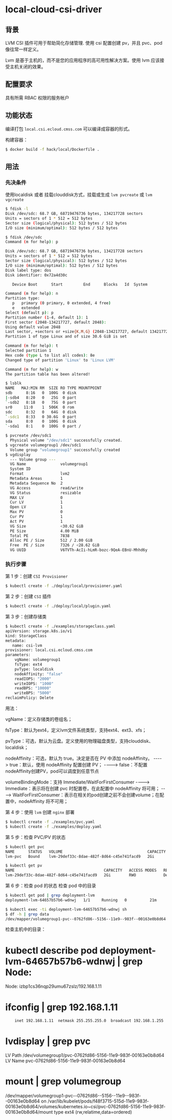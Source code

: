 # local-cloud-csi-driver

## 背景

LVM CSI 插件可用于帮助简化存储管理. 使用 csi 配置创建 pv，并且 pvc、pod 像往常一样定义。

Lvm 是基于主机的，而不是您的应用程序的高可用性解决方案。使用 lvm 应该接受主机关闭的效果。

## 配置要求

具有所需 RBAC 权限的服务帐户

## 功能状态

编译打包
`local.csi.ecloud.cmss.com` 可以编译成容器的形式。

构建容器：

```bash
$ docker build -f hack/local/Dockerfile .
```
## 用法

### 先决条件
使用localdisk 或者 挂载clouddisk方式，挂载或生成 `lvm pvcreate` 或 `lvm vgcreate` 

```bash
$ fdisk -l
Disk /dev/sdc: 68.7 GB, 68719476736 bytes, 134217728 sectors
Units = sectors of 1 * 512 = 512 bytes
Sector size (logical/physical): 512 bytes / 512 bytes
I/O size (minimum/optimal): 512 bytes / 512 bytes

$ fdisk /dev/sdc
Command (m for help): p

Disk /dev/sdc: 68.7 GB, 68719476736 bytes, 134217728 sectors
Units = sectors of 1 * 512 = 512 bytes
Sector size (logical/physical): 512 bytes / 512 bytes
I/O size (minimum/optimal): 512 bytes / 512 bytes
Disk label type: dos
Disk identifier: 0x72a4d30c

   Device Boot      Start         End      Blocks   Id  System

Command (m for help): n
Partition type:
   p   primary (0 primary, 0 extended, 4 free)
   e   extended
Select (default p): p
Partition number (1-4, default 1): 1
First sector (2048-134217727, default 2048): 
Using default value 2048
Last sector, +sectors or +size{K,M,G} (2048-134217727, default 134217727): 64217727        
Partition 1 of type Linux and of size 30.6 GiB is set

Command (m for help): t
Selected partition 1
Hex code (type L to list all codes): 8e
Changed type of partition 'Linux' to 'Linux LVM'

Command (m for help): w
The partition table has been altered!

$ lsblk 
NAME   MAJ:MIN RM  SIZE RO TYPE MOUNTPOINT
sdb      8:16   0  100G  0 disk 
|-sdb4   8:20   0   25G  0 part 
`-sdb2   8:18   0   75G  0 part 
sr0     11:0    1  506K  0 rom  
sdc      8:32   0   64G  0 disk 
`-sdc1   8:33   0 30.6G  0 part 
sda      8:0    0  100G  0 disk 
`-sda1   8:1    0  100G  0 part /

$ pvcreate /dev/sdc1 
  Physical volume "/dev/sdc1" successfully created.
$ vgcreate volumegroup1 /dev/sdc1
  Volume group "volumegroup1" successfully created
$ vgdisplay 
  --- Volume group ---
  VG Name               volumegroup1
  System ID             
  Format                lvm2
  Metadata Areas        1
  Metadata Sequence No  2
  VG Access             read/write
  VG Status             resizable
  MAX LV                0
  Cur LV                1
  Open LV               1
  Max PV                0
  Cur PV                1
  Act PV                1
  VG Size               <30.62 GiB
  PE Size               4.00 MiB
  Total PE              7838
  Alloc PE / Size       512 / 2.00 GiB
  Free  PE / Size       7326 / <28.62 GiB
  VG UUID               V6TVTh-AcIi-hLmR-bozc-9QeA-EBnU-Mhhd6y
```

### 执行步骤
第 1 步：创建 `CSI Provisioner`
```bash
$ kubectl create -f ./deploy/local/provisioner.yaml
```
第 2 步：创建 `CSI` 插件
```bash
$ kubectl create -f ./deploy/local/plugin.yaml
```

第 3 步：创建存储类
```bash
$ kubectl create -f ./examples/storageclass.yaml
apiVersion: storage.k8s.io/v1
kind: StorageClass
metadata:
   name: csi-lvm
provisioner: local.csi.ecloud.cmss.com
parameters:
    vgName: volumegroup1
    fsType: ext4
    pvType: localdisk
    nodeAffinity: "false"
    readIOPS: "2000"
    writeIOPS: "1000"
    readBPS: "10000"
    writeBPS: "5000"
reclaimPolicy: Delete
```
用法：

vgName：定义存储类的卷组名；

fsType：默认为ext4，定义lvm文件系统类型，支持ext4、ext3、xfs；

pvType：可选，默认为云盘。定义使用的物理磁盘类型，支持clouddisk、localdisk；

nodeAffinity：可选，默认为 true。决定是否在 PV 中添加 nodeAffinity。
----> true：默认，使用 nodeAffinity 配置创建 PV；
----> false：不配置nodeAffinity创建PV，pod可以调度到任意节点

volumeBindingMode：支持 Immediate/WaitForFirstConsumer 
----> Immediate：表示将在创建 pvc 时配置卷，在此配置中 nodeAffinity 将可用；
----> WaitForFirstConsumer：表示在相关的pod创建之前不会创建volume；在配置中，nodeAffinity 将不可用；

第 4 步：使用 `lvm` 创建 `nginx` 部署
```bash
$ kubectl create -f ./examples/pvc.yaml
$ kubectl create -f ./examples/deploy.yaml
```

第 5 步：检查 PVC/PV 的状态
```bash
$ kubectl get pvc
NAME      STATUS   VOLUME                                     CAPACITY   ACCESS MODES   STORAGECLASS   AGE
lvm-pvc   Bound    lvm-29def33c-8dae-482f-8d64-c45e741facd9   2Gi        RWO            csi-lvm        3h37m

$ kubectl get pv
NAME                                       CAPACITY   ACCESS MODES   RECLAIM POLICY   STATUS   CLAIM             STORAGECLASS   REASON   AGE
lvm-29def33c-8dae-482f-8d64-c45e741facd9   2Gi        RWO            Delete           Bound    default/lvm-pvc   csi-lvm                 3h38m
```

第 6 步：检查 pod 的状态
检查 pod 中的目录

```bash
$ kubectl get pod | grep deployment-lvm
deployment-lvm-64657b57b6-wdnwj   1/1     Running   0          21m

$ kubectl exec -ti deployment-lvm-64657b57b6-wdnwj sh
$ df -h | grep data
/dev/mapper/volumegroup1-pvc--0762fd86--5156--11e9--983f--00163e0b8d64  2.9G  9.0M  2.8G   1% /data
```

检查主机中的目录：

# kubectl describe pod deployment-lvm-64657b57b6-wdnwj | grep Node:
Node:               izbp1cs36nqp29umu67zslz/192.168.1.11

# ifconfig | grep 192.168.1.11
        inet 192.168.1.11  netmask 255.255.255.0  broadcast 192.168.1.255

# lvdisplay  | grep pvc
  LV Path                /dev/volumegroup1/pvc-0762fd86-5156-11e9-983f-00163e0b8d64
  LV Name                pvc-0762fd86-5156-11e9-983f-00163e0b8d64
  
# mount | grep volumegroup
/dev/mapper/volumegroup1-pvc--0762fd86--5156--11e9--983f--00163e0b8d64 on /var/lib/kubelet/pods/f48f3715-515d-11e9-983f-00163e0b8d64/volumes/kubernetes.io~csi/pvc-0762fd86-5156-11e9-983f-00163e0b8d64/mount type ext4 (rw,relatime,data=ordered)
